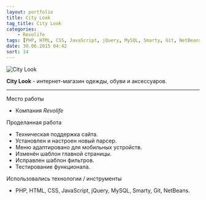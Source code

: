 ```yaml
---
layout: portfolio
title: City Look
tag_title: City Look
categories:
    - Revolife
tags: [PHP, HTML, CSS, JavaScript, jQuery, MySQL, Smarty, Git, NetBeans]
date: 30.06.2015 04:42
sort: 14
---
```


![City Look](/assets/img/work/citylook.jpg)

**City Look** - интернет-магазин одежды, обуви и аксессуаров.

---

Место работы

* Компания _Revolife_

Проделанная работа

* Техническая поддержка сайта.
* Установлен и настроен новый парсер.
* Меню адаптировано для мобильных устройств.
* Изменён шаблон главной страницы.
* Исправлен шаблон фильтров.
* Тестирование функционала.

Использовались технологии / инструменты

* PHP, HTML, CSS, JavaScript, jQuery, MySQL, Smarty, Git, NetBeans.

